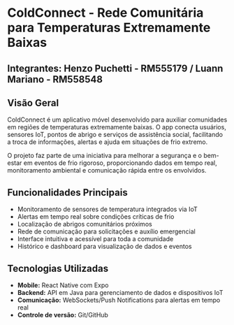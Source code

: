 # ColdConnect - Rede Comunitária para Temperaturas Extremamente Baixas

## Integrantes: Henzo Puchetti - RM555179 / Luann Mariano - RM558548

## Visão Geral

ColdConnect é um aplicativo móvel desenvolvido para auxiliar comunidades em regiões de temperaturas extremamente baixas. O app conecta usuários, sensores IoT, pontos de abrigo e serviços de assistência social, facilitando a troca de informações, alertas e ajuda em situações de frio extremo.

O projeto faz parte de uma iniciativa para melhorar a segurança e o bem-estar em eventos de frio rigoroso, proporcionando dados em tempo real, monitoramento ambiental e comunicação rápida entre os envolvidos.

## Funcionalidades Principais

- Monitoramento de sensores de temperatura integrados via IoT
- Alertas em tempo real sobre condições críticas de frio
- Localização de abrigos comunitários próximos
- Rede de comunicação para solicitações e auxílio emergencial
- Interface intuitiva e acessível para toda a comunidade
- Histórico e dashboard para visualização de dados e eventos

## Tecnologias Utilizadas

- **Mobile:** React Native com Expo
- **Backend:** API em Java para gerenciamento de dados e dispositivos IoT
- **Comunicação:** WebSockets/Push Notifications para alertas em tempo real
- **Controle de versão:** Git/GitHub
